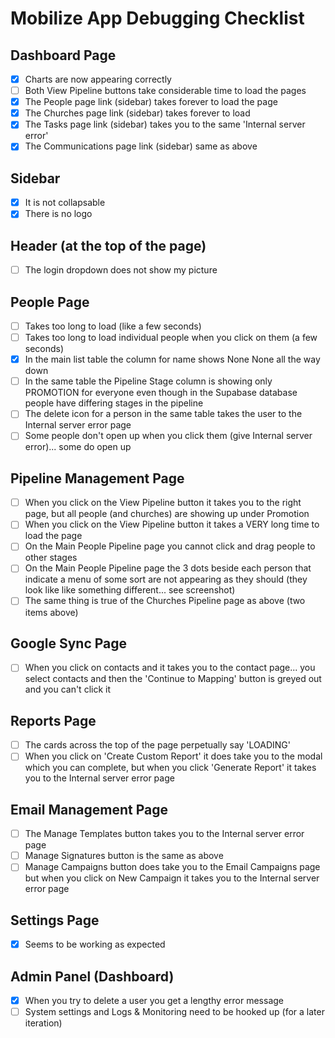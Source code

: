 # Mobilize App Debugging Checklist

## Dashboard Page

- [x] Charts are now appearing correctly
- [ ] Both View Pipeline buttons take considerable time to load the pages
- [x] The People page link (sidebar) takes forever to load the page
- [x] The Churches page link (sidebar) takes forever to load
- [x] The Tasks page link (sidebar) takes you to the same 'Internal server error'
- [x] The Communications page link (sidebar) same as above

## Sidebar

- [x] It is not collapsable
- [x] There is no logo

## Header (at the top of the page)

- [ ] The login dropdown does not show my picture

## People Page

- [ ] Takes too long to load (like a few seconds)
- [ ] Takes too long to load individual people when you click on them (a few seconds)
- [x] In the main list table the column for name shows None None all the way down
- [ ] In the same table the Pipeline Stage column is showing only PROMOTION for everyone even though in the Supabase database people have differing stages in the pipeline
- [ ] The delete icon for a person in the same table takes the user to the Internal server error page
- [ ] Some people don't open up when you click them (give Internal server error)... some do open up

## Pipeline Management Page

- [ ] When you click on the View Pipeline button it takes you to the right page, but all people (and churches) are showing up under Promotion
- [ ] When you click on the View Pipeline button it takes a VERY long time to load the page
- [ ] On the Main People Pipeline page you cannot click and drag people to other stages
- [ ] On the Main People Pipeline page the 3 dots beside each person that indicate a menu of some sort are not appearing as they should (they look like like something different... see screenshot)
- [ ] The same thing is true of the Churches Pipeline page as above (two items above)

## Google Sync Page

- [ ] When you click on contacts and it takes you to the contact page... you select contacts and then the 'Continue to Mapping' button is greyed out and you can't click it

## Reports Page

- [ ] The cards across the top of the page perpetually say 'LOADING'
- [ ] When you click on 'Create Custom Report' it does take you to the modal which you can complete, but when you click 'Generate Report' it takes you to the Internal server error page

## Email Management Page

- [ ] The Manage Templates button takes you to the Internal server error page
- [ ] Manage Signatures button is the same as above
- [ ] Manage Campaigns button does take you to the Email Campaigns page but when you click on New Campaign it takes you to the Internal server error page

## Settings Page

- [x] Seems to be working as expected

## Admin Panel (Dashboard)

- [x] When you try to delete a user you get a lengthy error message
- [ ] System settings and Logs & Monitoring need to be hooked up (for a later iteration)
